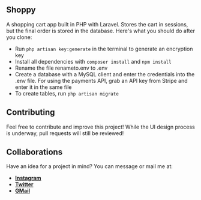 
## Shoppy

A shopping cart app built in PHP with Laravel. Stores the cart in sessions, but the final order is stored in the database. Here's what you should do after you clone:

- Run ```php artisan key:generate``` in the terminal to generate an encryption key
- Install all dependencies with ```composer install``` and ```npm install```
- Rename the file renameto.env to .env
- Create a database with a MySQL client and enter the credentials into the .env file. For using the payments API, grab an API key from Stripe and enter it in the same file
- To create tables, run ```php artisan migrate```

## Contributing

Feel free to contribute and improve this project! While the UI design process is underway, pull requests  will still be reviewed! 

## Collaborations

Have an idea for a project in mind? You can message or mail me at:

- **[Instagram](https://instagram.com/nishsatish)**
- **[Twitter](https://twitter.com/nishsatish)**
- **[GMail](nishantsatishkumar@gmail.com)**
